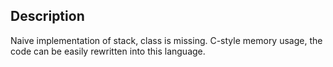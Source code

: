## Description
Naive implementation of stack, class is missing. C-style memory usage, the code can be easily rewritten into this language.